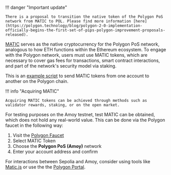 !!! danger "Important update"

    There is a proposal to transition the native token of the Polygon PoS network from MATIC to POL. Please find more information [here](https://polygon.technology/blog/polygon-2-0-implementation-officially-begins-the-first-set-of-pips-polygon-improvement-proposals-released).

[MATIC](https://etherscan.io/token/0x7D1AfA7B718fb893dB30A3aBc0Cfc608AaCfeBB0) serves as the native cryptocurrency for the Polygon PoS network, analogous to how ETH functions within the Ethereum ecosystem.
To engage with the Polygon network, users must use MATIC tokens, which are necessary to cover gas fees for transactions, smart contract interactions, and part of the network's security model via staking.

This is an [example script](https://gist.github.com/rahuldamodar94/ea3bc4c551e6fc2d318767dcd7e5bffe) to send MATIC tokens from one account to another on the Polygon chain.

!!! info "Acquiring MATIC"

    Acquiring MATIC tokens can be achieved through methods such as validator rewards, staking, or on the open market.

For testing purposes on the Amoy testnet, test MATIC can be obtained, which does not hold any real-world value. This can be done via the Polygon faucet in the following way:

1. Visit the [Polygon Faucet](https://faucet.polygon.technology/)
2. Select MATIC Token
3. Choose the **Polygon PoS (Amoy)** network
4. Enter your account address and confirm

For interactions between Sepolia and Amoy, consider using tools like [Matic.js](https://maticnetwork.github.io/matic.js/) or use the the [Polygon Portal](https://portal.polygon.technology/).
